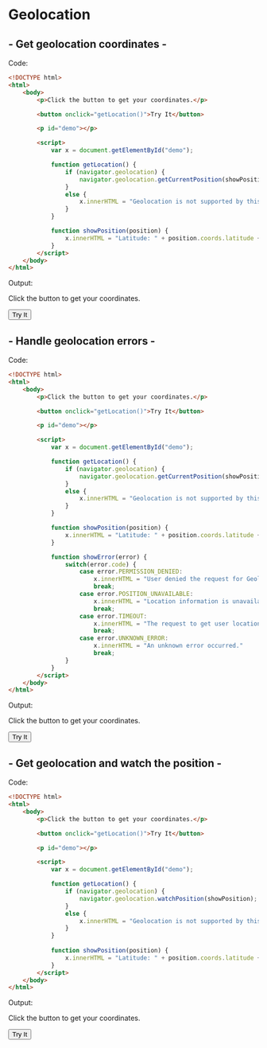 # Geolocation

## - Get geolocation coordinates -

Code:

```html
<!DOCTYPE html>
<html>
    <body>
        <p>Click the button to get your coordinates.</p>

        <button onclick="getLocation()">Try It</button>

        <p id="demo"></p>

        <script>
            var x = document.getElementById("demo");

            function getLocation() {
                if (navigator.geolocation) {
                    navigator.geolocation.getCurrentPosition(showPosition);
                } 
                else { 
                    x.innerHTML = "Geolocation is not supported by this browser.";
                }
            }

            function showPosition(position) {
                x.innerHTML = "Latitude: " + position.coords.latitude + "<br>Longitude: " + position.coords.longitude;
            }
        </script>
    </body>
</html>
```

Output:

<!DOCTYPE html>
<html>
<body>
<p>Click the button to get your coordinates.</p>

<button onclick="getLocation()">Try It</button>

<p id="demo"></p>

<script>
    var x = document.getElementById("demo");

    function getLocation() {
        if (navigator.geolocation) {
            navigator.geolocation.getCurrentPosition(showPosition);
        } 
        else { 
            x.innerHTML = "Geolocation is not supported by this browser.";
        }
    }

    function showPosition(position) {
        x.innerHTML = "Latitude: " + position.coords.latitude + "<br>Longitude: " + position.coords.longitude;
    }
</script>
</body>
</html>

## - Handle geolocation errors -

Code:

```html
<!DOCTYPE html>
<html>
    <body>
        <p>Click the button to get your coordinates.</p>

        <button onclick="getLocation()">Try It</button>

        <p id="demo"></p>

        <script>
            var x = document.getElementById("demo");

            function getLocation() {
                if (navigator.geolocation) {
                    navigator.geolocation.getCurrentPosition(showPosition, showError);
                } 
                else { 
                    x.innerHTML = "Geolocation is not supported by this browser.";
                }
            }

            function showPosition(position) {
                x.innerHTML = "Latitude: " + position.coords.latitude + "<br>Longitude: " + position.coords.longitude;
            }

            function showError(error) {
                switch(error.code) {
                    case error.PERMISSION_DENIED:
                        x.innerHTML = "User denied the request for Geolocation."
                        break;
                    case error.POSITION_UNAVAILABLE:
                        x.innerHTML = "Location information is unavailable."
                        break;
                    case error.TIMEOUT:
                        x.innerHTML = "The request to get user location timed out."
                        break;
                    case error.UNKNOWN_ERROR:
                        x.innerHTML = "An unknown error occurred."
                        break;
                }
            }
        </script>
    </body>
</html>
```

Output:

<!DOCTYPE html>
<html>
<body>
<p>Click the button to get your coordinates.</p>

<button onclick="getLocation()">Try It</button>

<p id="demo"></p>

<script>
    var x = document.getElementById("demo");

    function getLocation() {
        if (navigator.geolocation) {
            navigator.geolocation.getCurrentPosition(showPosition, showError);
        } 
        else { 
            x.innerHTML = "Geolocation is not supported by this browser.";
        }
    }

    function showPosition(position) {
        x.innerHTML = "Latitude: " + position.coords.latitude + "<br>Longitude: " + position.coords.longitude;
    }

    function showError(error) {
        switch(error.code) {
            case error.PERMISSION_DENIED:
                x.innerHTML = "User denied the request for Geolocation."
                break;
            case error.POSITION_UNAVAILABLE:
                x.innerHTML = "Location information is unavailable."
                break;
            case error.TIMEOUT:
                x.innerHTML = "The request to get user location timed out."
                break;
            case error.UNKNOWN_ERROR:
                x.innerHTML = "An unknown error occurred."
                break;
        }
    }
</script>
</body>
</html>

## - Get geolocation and watch the position -

Code:

```html
<!DOCTYPE html>
<html>
    <body>
        <p>Click the button to get your coordinates.</p>

        <button onclick="getLocation()">Try It</button>

        <p id="demo"></p>

        <script>
            var x = document.getElementById("demo");

            function getLocation() {
                if (navigator.geolocation) {
                    navigator.geolocation.watchPosition(showPosition);
                } 
                else { 
                    x.innerHTML = "Geolocation is not supported by this browser.";
                }
            }
                
            function showPosition(position) {
                x.innerHTML = "Latitude: " + position.coords.latitude + "<br>Longitude: " + position.coords.longitude;
            }
        </script>
    </body>
</html>
```

Output:

<!DOCTYPE html>
<html>
<body>
<p>Click the button to get your coordinates.</p>

<button onclick="getLocation()">Try It</button>

<p id="demo"></p>

<script>
    var x = document.getElementById("demo");

    function getLocation() {
        if (navigator.geolocation) {
            navigator.geolocation.watchPosition(showPosition);
        } 
        else { 
            x.innerHTML = "Geolocation is not supported by this browser.";
        }
    }
        
    function showPosition(position) {
        x.innerHTML = "Latitude: " + position.coords.latitude + "<br>Longitude: " + position.coords.longitude;
    }
</script>
</body>
</html>